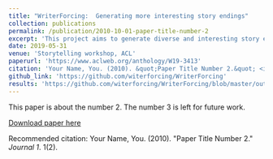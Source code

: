 ```yaml
---
title: "WriterForcing:  Generating more interesting story endings"
collection: publications
permalink: /publication/2010-10-01-paper-title-number-2
excerpt: 'This project aims to generate diverse and interesting story endings by forcing to attend on the keywords present in the story.Builds on the simple attention of Sequence to Sequence models by using ITF loss and ”forcing” loss to generate more interesting endings to a given story context'
date: 2019-05-31
venue: 'Storytelling workshop, ACL'
paperurl: 'https://www.aclweb.org/anthology/W19-3413'
citation: 'Your Name, You. (2010). &quot;Paper Title Number 2.&quot; <i>Journal 1</i>. 1(2).'
github_link: 'https://github.com/witerforcing/WriterForcing'
results: 'https://github.com/witerforcing/WriterForcing/blob/master/outputs/writer_forcing.txt'
---
```

This paper is about the number 2. The number 3 is left for future work.

[Download paper here](http://academicpages.github.io/files/paper2.pdf)

Recommended citation: Your Name, You. (2010). "Paper Title Number 2." <i>Journal 1</i>. 1(2).
